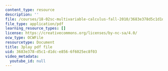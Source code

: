 ```yaml
---
content_type: resource
description: ''
file: /courses/18-02sc-multivariable-calculus-fall-2010/3683e378d5c1d1dce8566f6025ec8f03_BbNMKMicWy8.pdf
file_type: application/pdf
learning_resource_types: []
license: https://creativecommons.org/licenses/by-nc-sa/4.0/
ocw_type: OCWFile
resourcetype: Document
title: 3play pdf file
uid: 3683e378-d5c1-d1dc-e856-6f6025ec8f03
video_metadata:
  youtube_id: null
---
```

